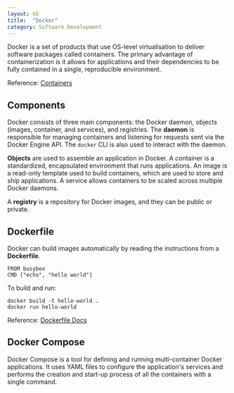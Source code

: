 ```yaml
---
layout: kb
title:  "Docker"
category: Software Development
---
```


Docker is a set of products that use OS-level virtualisation to
deliver software packages called containers. The primary advantage
of containerization is it allows for applications and their
dependencies to be fully contained in a single, reproducible
environment.

Reference: [Containers](/knowledge/containers.html)

## Components
Docker consists of three main components: the Docker daemon, objects
(images, container, and services), and registries. The **daemon** is
responsible for managing containers and listening for requests sent
via the Docker Engine API. The `docker` CLI is also used to interact
with the daemon.

**Objects** are used to assemble an application in Docker. A container
is a standardized, encapsulated environment that runs applications.
An image is a read-only template used to build containers, which
are used to store and ship applications. A service allows containers
to be scaled across multiple Docker daemons.

A **registry** is a repository for Docker images, and they can be
public or private.

## Dockerfile
Docker can build images automatically by reading the instructions
from a **Dockerfile**.

```
FROM busybox
CMD ["echo", "hello world"]
```

To build and run:
```
docker build -t hello-world .
docker run hello-world
```

Reference: [Dockerfile Docs](https://docs.docker.com/engine/reference/builder/)

## Docker Compose
Docker Compose is a tool for defining and running multi-container
Docker applications. It uses YAML files to configure the application's
services and performs the creation and start-up process of all the
containers with a single command.
